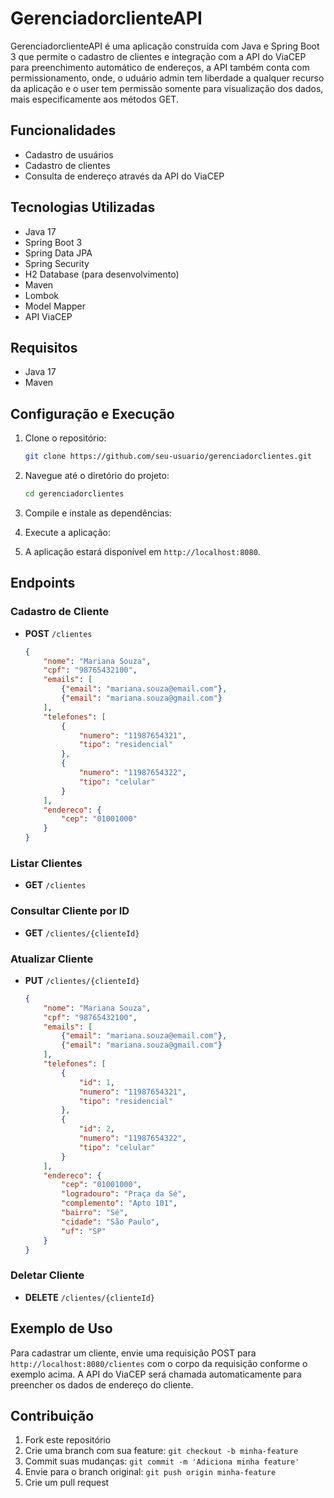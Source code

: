 # GerenciadorclienteAPI

GerenciadorclienteAPI é uma aplicação construída com Java e Spring Boot 3 que permite o cadastro de clientes e integração com a API do ViaCEP para preenchimento automático de endereços, a API também conta com permissionamento, onde, o uduário admin tem liberdade a qualquer recurso da aplicação e o user tem permissão somente para visualização dos dados, mais especificamente aos métodos GET.

## Funcionalidades

- Cadastro de usuários
- Cadastro de clientes
- Consulta de endereço através da API do ViaCEP

## Tecnologias Utilizadas

- Java 17
- Spring Boot 3
- Spring Data JPA
- Spring Security
- H2 Database (para desenvolvimento)
- Maven
- Lombok
- Model Mapper
- API ViaCEP

## Requisitos

- Java 17
- Maven

## Configuração e Execução

1. Clone o repositório:

    ```sh
    git clone https://github.com/seu-usuario/gerenciadorclientes.git
    ```

2. Navegue até o diretório do projeto:

    ```sh
    cd gerenciadorclientes
    ```

3. Compile e instale as dependências:

4. Execute a aplicação:

5. A aplicação estará disponível em `http://localhost:8080`.

## Endpoints

### Cadastro de Cliente

- **POST** `/clientes`

    ```json
    {
        "nome": "Mariana Souza",
        "cpf": "98765432100",
        "emails": [
            {"email": "mariana.souza@email.com"},
            {"email": "mariana.souza@gmail.com"}
        ],
        "telefones": [
            {
                "numero": "11987654321",
                "tipo": "residencial"
            },
            {
                "numero": "11987654322",
                "tipo": "celular"
            }
        ],
        "endereco": {
            "cep": "01001000"
        }
    }
    ```

### Listar Clientes

- **GET** `/clientes`

### Consultar Cliente por ID

- **GET** `/clientes/{clienteId}`

### Atualizar Cliente

- **PUT** `/clientes/{clienteId}`

    ```json
    {
        "nome": "Mariana Souza",
        "cpf": "98765432100",
        "emails": [
            {"email": "mariana.souza@email.com"},
            {"email": "mariana.souza@gmail.com"}
        ],
        "telefones": [
            {
                "id": 1,
                "numero": "11987654321",
                "tipo": "residencial"
            },
            {
                "id": 2,
                "numero": "11987654322",
                "tipo": "celular"
            }
        ],
        "endereco": {
            "cep": "01001000",
            "logradouro": "Praça da Sé",
            "complemento": "Apto 101",
            "bairro": "Sé",
            "cidade": "São Paulo",
            "uf": "SP"
        }
    }
    ```

### Deletar Cliente

- **DELETE** `/clientes/{clienteId}`

## Exemplo de Uso

Para cadastrar um cliente, envie uma requisição POST para `http://localhost:8080/clientes` com o corpo da requisição conforme o exemplo acima. A API do ViaCEP será chamada automaticamente para preencher os dados de endereço do cliente.

## Contribuição

1. Fork este repositório
2. Crie uma branch com sua feature: `git checkout -b minha-feature`
3. Commit suas mudanças: `git commit -m 'Adiciona minha feature'`
4. Envie para o branch original: `git push origin minha-feature`
5. Crie um pull request
